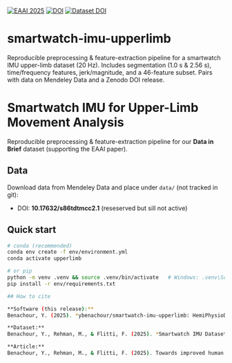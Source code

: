 [![EAAI 2025](https://img.shields.io/badge/EAAI%202025-10.1016%2Fj.engappai.2025.111194-blue)](https://doi.org/10.1016/j.engappai.2025.111194)
[![DOI](https://zenodo.org/badge/DOI/10.5281/zenodo.17164809.svg)](https://doi.org/10.5281/zenodo.17164809)
[![Dataset DOI](https://img.shields.io/badge/Mendeley%20Data-10.17632/s86tdtmcc2.1-blue)](https://data.mendeley.com/drafts/s86tdtmcc2)

# smartwatch-imu-upperlimb
Reproducible preprocessing &amp; feature-extraction pipeline for a smartwatch IMU upper-limb dataset (20 Hz). Includes segmentation (1.0 s &amp; 2.56 s), time/frequency features, jerk/magnitude, and a 46-feature subset. Pairs with data on Mendeley Data and a Zenodo DOI release.

# Smartwatch IMU for Upper-Limb Movement Analysis

Reproducible preprocessing & feature-extraction pipeline for our **Data in Brief** dataset (supporting the EAAI paper).

## Data
Download data from Mendeley Data and place under `data/` (not tracked in git):
- DOI: **10.17632/s86tdtmcc2.1** (reseserved but sill not active)

## Quick start
```bash
# conda (recommended)
conda env create -f env/environment.yml
conda activate upperlimb

# or pip
python -m venv .venv && source .venv/bin/activate   # Windows: .venv\Scripts\activate
pip install -r env/requirements.txt

## How to cite

**Software (this release):**  
Benachour, Y. (2025). *ybenachour/smartwatch-imu-upperlimb: HemiPhysioData Feature Engineering Pipeline v1.0.0* (v1.0.0) [Software]. Zenodo. https://doi.org/10.5281/zenodo.17164809

**Dataset:**  
Benachour, Y., Rehman, M., & Flitti, F. (2025). *Smartwatch IMU Dataset for Upper-Limb Movement Analysis: Raw, Processed, and Feature Matrices* (v1.0). Mendeley Data. https://doi.org/10.17632/s86tdtmcc2.1

**Article:**  
Benachour, Y., Rehman, M., & Flitti, F. (2025). Towards improved human arm movement analysis… *Engineering Applications of Artificial Intelligence*, 156, 111194. https://doi.org/10.1016/j.engappai.2025.111194

